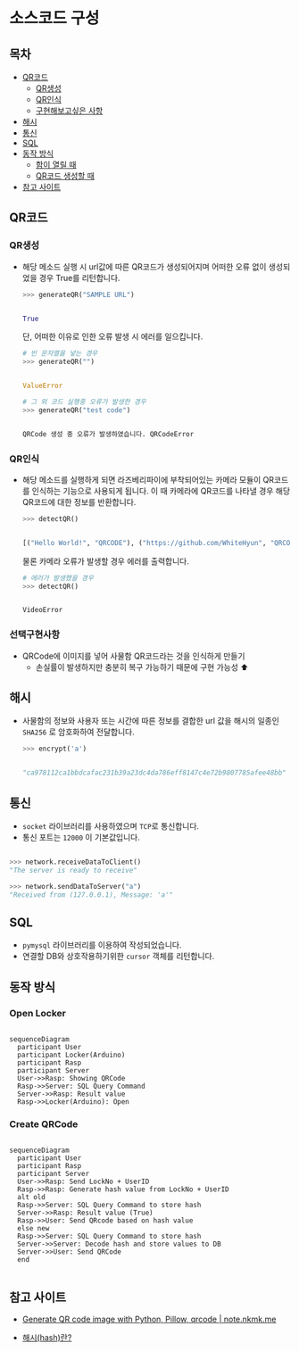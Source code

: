# 소스코드 구성

## 목차

- [QR코드](#QR코드)
  - [QR생성](#QR생성)
  - [QR인식](#QR인식)
  - [구현해보고싶은 사항](#선택구현사항)
- [해시](#해시)
- [통신](#통신)
- [SQL](#SQL)
- [동작 방식](#동작-방식)
  - [함이 열릴 때](#Open-Locker)
  - [QR코드 생성할 때](#Create-QRCode)
- [참고 사이트](#참고-사이트)

## QR코드

### QR생성

- 해당 메소드 실행 시 url값에 따른 QR코드가 생성되어지며 어떠한 오류 없이 생성되었을 경우 True를 리턴합니다.

  ```python
  >>> generateQR("SAMPLE URL")


  True
  ```

  단, 어떠한 이유로 인한 오류 발생 시 에러를 일으킵니다.

  ```python
  # 빈 문자열을 넣는 경우
  >>> generateQR("")


  ValueError
  ```

  ```python
  # 그 외 코드 실행중 오류가 발생한 경우
  >>> generateQR("test code")


  QRCode 생성 중 오류가 발생하였습니다. QRCodeError
  ```

### QR인식

- 해당 메소드를 실행하게 되면 라즈베리파이에 부착되어있는 카메라 모듈이 QR코드를 인식하는 기능으로 사용되게 됩니다.
  이 때 카메라에 QR코드를 나타낼 경우 해당 QR코드에 대한 정보를 반환합니다.

  ```python
  >>> detectQR()


  [("Hello World!", "QRCODE"), ("https://github.com/WhiteHyun", "QRCODE")]
  ```

  물론 카메라 오류가 발생할 경우 에러를 출력합니다.

  ```python
  # 에러가 발생했을 경우
  >>> detectQR()


  VideoError
  ```

### 선택구현사항

- QRCode에 이미지를 넣어 사물함 QR코드라는 것을 인식하게 만들기
  - 손실률이 발생하지만 충분히 복구 가능하기 때문에 구현 가능성 ⬆

## 해시

- 사물함의 정보와 사용자 또는 시간에 따른 정보를 결합한 url 값을 해시의 일종인 `SHA256` 로 암호화하여 전달합니다.

  ```python
  >>> encrypt('a')


  "ca978112ca1bbdcafac231b39a23dc4da786eff8147c4e72b9807785afee48bb"
  ```

## 통신

- `socket` 라이브러리를 사용하였으며 `TCP`로 통신합니다.
- 통신 포트는 `12000` 이 기본값입니다.

```python

>>> network.receiveDataToClient()
"The server is ready to receive"

>>> network.sendDataToServer("a")
"Received from (127.0.0.1), Message: 'a'"

```

## SQL

- `pymysql` 라이브러리를 이용하여 작성되었습니다.
- 연결할 DB와 상호작용하기위한 `cursor` 객체를 리턴합니다.

## 동작 방식

### Open Locker

```mermaid

sequenceDiagram
  participant User
  participant Locker(Arduino)
  participant Rasp
  participant Server
  User->>Rasp: Showing QRCode
  Rasp->>Server: SQL Query Command
  Server->>Rasp: Result value
  Rasp->>Locker(Arduino): Open

```

### Create QRCode

```mermaid

sequenceDiagram
  participant User
  participant Rasp
  participant Server
  User->>Rasp: Send LockNo + UserID
  Rasp->>Rasp: Generate hash value from LockNo + UserID
  alt old
  Rasp->>Server: SQL Query Command to store hash
  Server->>Rasp: Result value (True)
  Rasp->>User: Send QRcode based on hash value
  else new
  Rasp->>Server: SQL Query Command to store hash
  Server->>Server: Decode hash and store values to DB
  Server->>User: Send QRCode
  end


```

## 참고 사이트

- [Generate QR code image with Python, Pillow, qrcode | note.nkmk.me](https://note.nkmk.me/en/python-pillow-qrcode/)

- [해시(hash)란?](https://medium.com/@yeon22/crypto-%ED%95%B4%EC%8B%9C-hash-%EB%9E%80-6962be197523)
